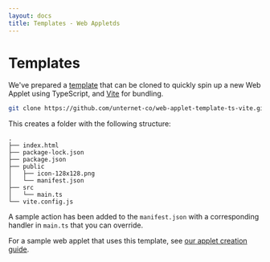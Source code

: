 ```yaml
---
layout: docs
title: Templates - Web Appletds
---
```


# Templates

We've prepared a <a href="https://github.com/unternet-co/web-applet-template-ts-vite" target="_blank">template</a> that can be cloned to quickly spin up a new Web Applet using TypeScript, and <a href="https://vite.dev" target="_blank">Vite</a> for bundling.

```bash
git clone https://github.com/unternet-co/web-applet-template-ts-vite.git
```

This creates a folder with the following structure:

```
.
├── index.html
├── package-lock.json
├── package.json
├── public
│   ├── icon-128x128.png
│   └── manifest.json
├── src
│   └── main.ts
└── vite.config.js
```

A sample action has been added to the `manifest.json` with a corresponding handler in `main.ts` that you can override.

For a sample web applet that uses this template, see [our applet creation guide](/docs/web-applets/guides/creating-an-applet).
